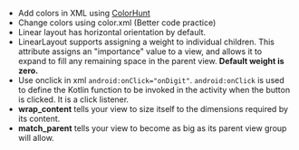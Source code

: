 - Add colors in XML using [ColorHunt](https://colorhunt.co/)
- Change colors using color.xml (Better code practice)
- Linear layout has horizontal orientation by default.
- LinearLayout supports assigning a weight to individual children. This attribute assigns an "importance" value to a view, and allows it to expand to fill any remaining
  space in the parent view. **Default weight is zero.**
- Use onclick in xml `android:onClick="onDigit"`. `android:onClick` is used to define the Kotlin function to be invoked in the activity when the button is clicked.
  It is a click listener.
- **wrap_content** tells your view to size itself to the dimensions required by its content.
- **match_parent** tells your view to become as big as its parent view group will allow.
